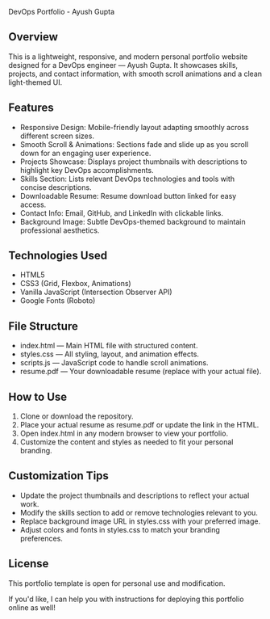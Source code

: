 
DevOps Portfolio - Ayush Gupta

Overview
--------
This is a lightweight, responsive, and modern personal portfolio website designed for a DevOps engineer — Ayush Gupta. It showcases skills, projects, and contact information, with smooth scroll animations and a clean light-themed UI.

Features
--------
- Responsive Design: Mobile-friendly layout adapting smoothly across different screen sizes.
- Smooth Scroll & Animations: Sections fade and slide up as you scroll down for an engaging user experience.
- Projects Showcase: Displays project thumbnails with descriptions to highlight key DevOps accomplishments.
- Skills Section: Lists relevant DevOps technologies and tools with concise descriptions.
- Downloadable Resume: Resume download button linked for easy access.
- Contact Info: Email, GitHub, and LinkedIn with clickable links.
- Background Image: Subtle DevOps-themed background to maintain professional aesthetics.

Technologies Used
-----------------
- HTML5
- CSS3 (Grid, Flexbox, Animations)
- Vanilla JavaScript (Intersection Observer API)
- Google Fonts (Roboto)

File Structure
--------------
- index.html — Main HTML file with structured content.
- styles.css — All styling, layout, and animation effects.
- scripts.js — JavaScript code to handle scroll animations.
- resume.pdf — Your downloadable resume (replace with your actual file).

How to Use
----------
1. Clone or download the repository.
2. Place your actual resume as resume.pdf or update the link in the HTML.
3. Open index.html in any modern browser to view your portfolio.
4. Customize the content and styles as needed to fit your personal branding.

Customization Tips
------------------
- Update the project thumbnails and descriptions to reflect your actual work.
- Modify the skills section to add or remove technologies relevant to you.
- Replace background image URL in styles.css with your preferred image.
- Adjust colors and fonts in styles.css to match your branding preferences.

License
-------
This portfolio template is open for personal use and modification.

If you'd like, I can help you with instructions for deploying this portfolio online as well!